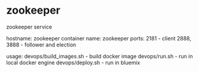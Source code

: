 # zookeeper
zookeeper service

hostname: zookeeper 
container name: zookeeper 
ports:
	2181 - client
	2888, 3888 - follower and election

usage:
	devops/build_images.sh - build docker image
	devops/run.sh - run in local docker engine
	devops/deploy.sh - run in bluemix

